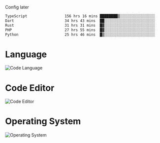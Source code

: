 <!-- ## Hi there 👋 -->
Config later

<!--
**rickrck/rickrck** is a ✨ _special_ ✨ repository because its `README.md` (this file) appears on your GitHub profile.

Here are some ideas to get you started:

- 🔭 I’m currently working on ...
- 🌱 I’m currently learning ...
- 👯 I’m looking to collaborate on ...
- 🤔 I’m looking for help with ...
- 💬 Ask me about ...
- 📫 How to reach me: ...
- 😄 Pronouns: ...
- ⚡ Fun fact: ...
-->

<!--START_SECTION:waka-->

```txt
TypeScript                 156 hrs 16 mins ████████▒░░░░░░░░░░░░░░░░   33.67 %
Dart                       34 hrs 43 mins  ██░░░░░░░░░░░░░░░░░░░░░░░   07.48 %
Rust                       31 hrs 31 mins  █▓░░░░░░░░░░░░░░░░░░░░░░░   06.79 %
PHP                        27 hrs 55 mins  █▓░░░░░░░░░░░░░░░░░░░░░░░   06.02 %
Python                     25 hrs 46 mins  █▒░░░░░░░░░░░░░░░░░░░░░░░   05.55 %
```

<!--END_SECTION:waka-->

# Language
![Code Language](https://wakatime.com/share/@Rie/857855bd-8826-4360-bd0b-30668e651616.svg)

# Code Editor
![Code Editor](https://wakatime.com/share/@Rie/630d1d98-3d54-4afd-a23d-fa79134fc528.svg)

# Operating System
![Operating System](https://wakatime.com/share/@Rie/a7b1eb7d-159b-4b03-8226-3a05ad998782.svg)
